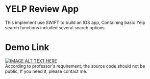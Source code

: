 # YELP Review App
This implement use SWIFT to build an IOS app, 
Containing basic Yelp search functions included several search options. 

# Demo Link
[![IMAGE ALT TEXT HERE](https://img.youtube.com/vi/SLqCvJLf-r0/0.jpg)](https://youtu.be/SLqCvJLf-r0)  
According to professor's requirement, the source code should not be public, If you need it, please contact me.  
